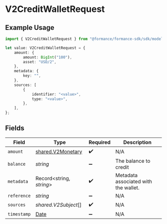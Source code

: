 # V2CreditWalletRequest

## Example Usage

```typescript
import { V2CreditWalletRequest } from "@formance/formance-sdk/sdk/models/shared";

let value: V2CreditWalletRequest = {
    amount: {
        amount: BigInt("100"),
        asset: "USD/2",
    },
    metadata: {
        key: "",
    },
    sources: [
        {
            identifier: "<value>",
            type: "<value>",
        },
    ],
};
```

## Fields

| Field                                                                                         | Type                                                                                          | Required                                                                                      | Description                                                                                   |
| --------------------------------------------------------------------------------------------- | --------------------------------------------------------------------------------------------- | --------------------------------------------------------------------------------------------- | --------------------------------------------------------------------------------------------- |
| `amount`                                                                                      | [shared.V2Monetary](../../../sdk/models/shared/v2monetary.md)                                 | :heavy_check_mark:                                                                            | N/A                                                                                           |
| `balance`                                                                                     | *string*                                                                                      | :heavy_minus_sign:                                                                            | The balance to credit                                                                         |
| `metadata`                                                                                    | Record<string, *string*>                                                                      | :heavy_check_mark:                                                                            | Metadata associated with the wallet.                                                          |
| `reference`                                                                                   | *string*                                                                                      | :heavy_minus_sign:                                                                            | N/A                                                                                           |
| `sources`                                                                                     | *shared.V2Subject*[]                                                                          | :heavy_check_mark:                                                                            | N/A                                                                                           |
| `timestamp`                                                                                   | [Date](https://developer.mozilla.org/en-US/docs/Web/JavaScript/Reference/Global_Objects/Date) | :heavy_minus_sign:                                                                            | N/A                                                                                           |
